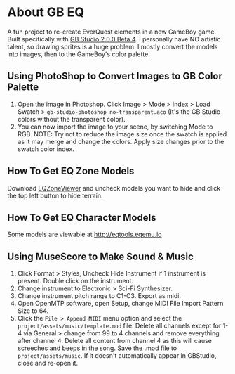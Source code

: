 # About GB EQ
A fun project to re-create EverQuest elements in a new GameBoy game. Built specifically with [GB Studio 2.0.0 Beta 4](https://www.gbstudio.dev/). I personally have NO artistic talent, so drawing sprites is a huge problem. I mostly convert the models into images, then to the GameBoy's color palette. 

## Using PhotoShop to Convert Images to GB Color Palette
1) Open the image in Photoshop. Click Image > Mode > Index > Load Swatch > `gb-studio-photoshop no-transparent.aco` (It's the GB Studio colors without the transparent color).
2) You can now import the image to your scene, by switching Mode to RGB.
NOTE: Try not to reduce the image size once the swatch is applied as it may merge and change the colors. Apply size changes prior to the swatch color index.

## How To Get EQ Zone Models
Download [EQZoneViewer](http://eqclassic.de/wiki/EverQuest_Zone_Viewer) and uncheck models you want to hide and click the top left button to hide terrain.

## How To Get EQ Character Models
Some models are viewable at http://eqtools.eqemu.io

## Using MuseScore to Make Sound & Music
1) Click Format > Styles, Uncheck Hide Instrument if 1 instrument is present. Double click on the instrument.
2) Change instrument to Electronic > Sci-Fi Synthesizer.
3) Change instrument pitch range to C1-C3. Export as midi.
4) Open OpenMTP software, open Setup, change MIDI File Import Pattern Size to 64.
5) Click the `File > Append MIDI` menu option and select the `project/assets/music/template.mod` file. Delete all channels except for 1-4 via General > change from 99 to 4 channels and remove everything after channel 4. Delete all content from channel 4 as this will cause screeches and beeps in the song. Save the .mod file to `project/assets/music`. If it doesn't automatically appear in GBStudio, close and re-open it.
